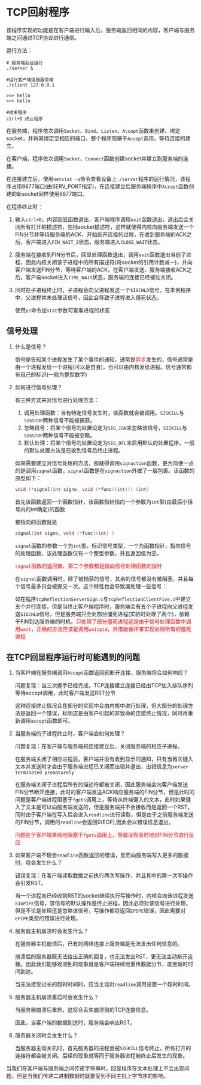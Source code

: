 # TCP回射程序

该程序实现的功能是在客户端进行输入后，服务端返回相同的内容，客户端与服务端之间通过TCP协议进行通信。

运行方法：
```
# 服务端后台运行
./server & 

#运行客户端连接服务端
./client 127.0.0.1

>>> hello
<<< hello

#结束程序
ctrl+D 终止程序
```
在服务端，程序依次调用`Socket`、`Bind`、`Listen`、`Accept`函数来创建、绑定socket，并将其绑定至相应的端口，整个程序阻塞于`Accept`调用，等待连接的建立。

在客户端，程序依次调用`Socket`、`Connect`函数创建socket并建立到服务端的连接。

在连接建立后，使用`netstat -a`命令查看设备上`./server`程序的运行情况，该程序占用9877端口(由SERV_PORT指定)，在连接建立后服务端程序中`Accept`函数创建的新socket同样使用9877端口。


在程序终止时：
1. 输入`ctrl+D`，内容回显函数退出，客户端程序调用`exit`函数退出，退出后会关闭所有打开的描述符，包括socket描述符，这样就使得内核向服务端发送一个FIN分节并等待服务端的ACK，开始断开连接的过程，在收到服务端的ACK之后，客户端进入`FIN_WAIT_2`状态，服务端进入`CLOSE_WAIT`状态。
2. 服务端在接收到FIN分节后，回显处理函数退出，调用`exit`函数退出当前子进程，因此内核关闭该子进程中的所有描述符(将socket的引用计数减一)，并向客户端发送FIN分节，等待客户端的ACK。在客户端发送、服务端接收ACK之后，客户端socket进入`TIME_WAIT`状态，服务端的连接已经被动关闭。
3. 同时在子进程终止时，子进程会向父进程发送一个`SIGCHLD`信号，在本例程序中，父进程并未处理该信号，因此会导致子进程进入僵死状态。
   
   使用`ps`命令加`stat`参数可查看进程的状态

## 信号处理

1. 什么是信号？
   
   信号是告知某个进程发生了某个事件的通知，通常是<font color=#FF00>异步</font>发生的，信号通常是由一个进程发给一个进程(可以是自身)，也可以由内核发给进程。信号通常都有自己的标识(一般为整型数字)

2. 如何进行信号处理？
   
   有三种方式来对信号进行处理方法：
   
   1. 调用处理函数：当有特定信号发生时，该函数就会被调用。`SIGKILL`与`SIGSTOP`两种信号不能被捕获。
   2. 忽略信号：将某个信号的处置设定为`SIG_IGN`来忽略该信号，`SIGKILL`与`SIGSTOP`两种信号不能被忽略。
   3. 默认处理：将某个信号的处置设定为`SIG_DFL`来启用默认的处置程序，一般的默认处置方法是在收到信号后终止进程。

   如果需要建立对信号处理的方法，那就得调用`signaction`函数，更为简便一点的是调用`signal`函数，`signal`函数是在`signaction`外做了一层包裹。该函数的原型如下：
   ```c
   void (*signal(int signo, void (*func)(int))) (int)
   ```
   首先该函数返回一个函数指针，该函数指针指向一个参数为`int`型(由最后小括号内的int确定)的函数

   被指向的函数就是
   ```c
   signal(int signo, void (*func)(int) )
   ```
   `signal`函数的参数一个为`int`型，标识信号类型，一个为函数指针，指向信号的处理函数，该处理函数仅有一个整型参数，并且返回值为空。

   <font color=#FF000>`signal`函数的返回值、第二个参数都是指向信号处理函数的指针</font>

   在`signal`函数调用时，除了被捕获的信号，其余的信号都没有被阻塞，并且每个信号最多只会被提交一次。这个特性也会导致漏处理一些信号：
   
    如在程序`tcpReflectionServerSign.c`与`tcpReflectionClientFive.c`中建立五个并行连接，但是当终止客户端程序时，服务端会有五个子进程向父进程发送`SIGCHLD`信号，但是服务端只会处部分僵死进程(实验时处理了两个)，依赖于FIN到达服务端的时机。<font color=#FF00>只处理了部分僵死进程这是由于信号处理函数中调用`wait`，正确的方法应该是调用`waitpid`，并借助循环来实现处理所有的僵死进程</font>


## 在TCP回显程序运行时可能遇到的问题
1. 当客户端在服务端调用`Accept`函数返回前断开连接，服务端将会如何响应？

    问题复现：当三次握手已经完成，TCP连接建立连接已经由TCP加入排队序列等待accept调用，此时客户端发送RST分节

    这种连接终止情况会在部分的实现中会由内核中进行处理，但大部分的处理方法是返回一个错误，标明这是由客户引起的非致命的连接终止情况，同时再重新调用`accept`函数即可。

2. 当服务端的子进程终止时，客户端会如何处理？
    
    问题复现：在客户端与服务端的连接建立后，关闭服务端的相应子进程。

    在服务端关闭了相应进程后，客户端并没有收到显示的通知，只有当再次键入文本并发送时才会由于服务端进程已关闭而出错并退出，出错信息为`server terminated prematurely`

    在服务端关闭子进程后所有的描述符都被关闭，因此服务端会向客户端发送FIN分节断开连接，此时的客户端发送ACK响应服务端的FIN分节，但是此时的问题是客户端进程阻塞于`fgets`调用上，等待从终端键入的文本，此时如果键入了文本是可以向服务端发送的，但是服务端并不会接收而是返回一个RST，同时由于客户端在写入后会进入`readline`进行读取，但是由于之前服务端发送的FIN分节，调用的`readline`会返回0(EOF),因此会以错误信息退出。

    <font color=#FF00>问题在于客户端单纯地阻塞于`fgets`调用上，导致没有及时地对FIN分节进行反应</font>


3. 如果客户端不理会`readline`函数返回的错误，反而向服务端写入更多的数据时，将会发生什么？

    错误复现：在客户端读取数据之前执行两次写操作，并且其中的第一次写操作会引发RST。

    当一个进程向已经收到RST的socket继续执行写操作时，内核会向该进程发送`SIGPIPE`信号，该信号的默认操作是终止进程，因此必须对该信号进行处理，但是不论是处理还是忽略该信号，写操作都将返回`EPIPE`错误，因此需要对`EPIPE`类型的错误进行处理。

4. 服务器主机崩溃时会发生什么？

    在服务器主机崩溃后，已有的网络连接上服务端是无法发出任何信息的。

    崩溃后的服务器既无法给出正确的回复，也无法发出RST，更无法主动断开连接。因此我们能够观测到的现象就是客户端持续地重传数据分节，直至超时时间到达。

    当无法接受过长的超时时间时，应当主动对`readline`调用设置一个超时时间。
   
5. 服务器主机崩溃重启时会发生什么？

    当服务器崩溃后重启，这将会丢失崩溃前的TCP连接信息。

    因此，当客户端的数据到达时，服务端会响应RST。

6. 服务器关闭时会发生什么？

    当服务器主动关机时，首先服务器的进程会被`SIGKILL`信号终止，所有打开的连接符都会被关闭。后续的现象就等同于服务器进程被终止后发生的现象。


当我们在客户端与服务端之间传递字符串时，回显程序在文本处理上不会出现问题，但是当我们传递二进制数据时就要受到不同主机上字节序的影响。
